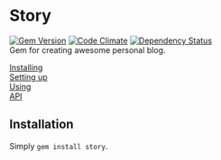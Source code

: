 # Story
[![Gem Version](https://badge.fury.io/rb/story.png)](http://badge.fury.io/rb/story) [![Code Climate](https://codeclimate.com/github/rozzy/story.png)](https://codeclimate.com/github/rozzy/story) [![Dependency Status](https://gemnasium.com/rozzy/story.png)](https://gemnasium.com/rozzy/story)  
Gem for creating awesome personal blog.  

[Installing](#installation)  
[Setting up](#setting-up)  
[Using](#using)  
[API](#api)

## Installation
Simply `gem install story`.  